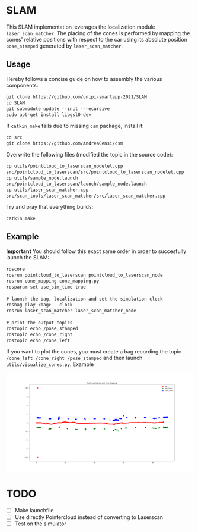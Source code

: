 # SLAM
This SLAM implementation leverages the localization module `laser_scan_matcher`. The placing of the cones is performed by mapping the cones' relative positions with respect to the car using its absolute position `pose_stamped` generated by `laser_scan_matcher`.

## Usage

<!-- 
The slam toolbox package can be downloaded at the following link [here](https://github.com/SteveMacenski/slam_toolbox)

It's important to note that the provided toolbox builds the map using a `sensor_msgs::LaserScan` but the LIDAR outputs data of type `sensor_msgs::PointCloud`.

To address this iussue, we transform the point cloud into laser scan using the [`pointclod_to_laserscan package](http://wiki.ros.org/pointcloud_to_laserscan)

The slam toolbox listens for `LaserScan` messages on the topic specified in `slam_toolbox/config` in the param `scan_topic`.
 -->

Hereby follows a concise guide on how to assembly the various components:
```
git clone https://github.com/unipi-smartapp-2021/SLAM
cd SLAM
git submodule update --init --recursive
sudo apt-get install libgsl0-dev
```

If `catkin_make` fails due to missing `csm` package, install it:
```
cd src
git clone https://github.com/AndreaCensi/csm
```

Overwrite the following files (modified the topic in the source code):
```
cp utils/pointcloud_to_laserscan_nodelet.cpp src/pointcloud_to_laserscan/src/pointcloud_to_laserscan_nodelet.cpp
cp utils/sample_node.launch src/pointcloud_to_laserscan/launch/sample_node.launch
cp utils/laser_scan_matcher.cpp src/scan_tools/laser_scan_matcher/src/laser_scan_matcher.cpp
```

Try and pray that everything builds:
```
catkin_make
```

## Example
**Important** You should follow this exact same order in order to succesfully launch the SLAM:
```
roscore
rosrun pointcloud_to_laserscan pointcloud_to_laserscan_node
rosrun cone_mapping cone_mapping.py
rosparam set use_sim_time true

# launch the bag, localization and set the simulation clock
rosbag play <bag> --clock
rosrun laser_scan_matcher laser_scan_matcher_node

# print the output topics
rostopic echo /pose_stamped
rostopic echo /cone_right
rostopic echo /cone_left
```

If you want to plot the cones, you must create a bag recording the topic `/cone_left /cone_right /pose_stamped` and then launch `utils/visualize_cones.py`. Example

![](imgs/track.png)

# TODO
- [ ] Make launchfile 
- [ ] Use directly Pointercloud instead of converting to Laserscan
- [ ] Test on the simulator

<!-- 
## slam-toolbox

**IMPORTANT** before doing anything change the branch to `noetic-devel`

Install dependencies with `rosdep install -q -y -r --from-paths src --ignore-src`

Install `apt install ros-noetic-slam-toolbox` if required.


## pointcloud-to-laserscan

**IMPORTANT** before doing anything change the branch to `lunar-devel`

Notice that `geometry2` is required to build this package. -->
